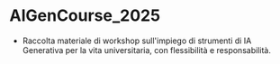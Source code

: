 # AIGenCourse_2025

- Raccolta materiale di workshop sull'impiego di strumenti di IA Generativa per la vita universitaria, con flessibilità e responsabilità.
